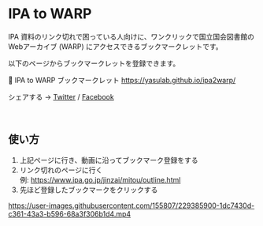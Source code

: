 # IPA to WARP
IPA 資料のリンク切れで困っている人向けに、ワンクリックで国立国会図書館のWebアーカイブ (WARP) にアクセスできるブックマークレットです。

以下のページからブックマークレットを登録できます。

🔖 IPA to WARP ブックマークレット
https://yasulab.github.io/ipa2warp/

シェアする → [Twitter](https://twitter.com/yasulab/status/1642675864927350784) / [Facebook](https://www.facebook.com/yasulab/posts/pfbid02cv6EYd1hvQ9ZqQL2ExHoVbn9uWNAQutULeQu8Gr5C17vURGhsuiLra8m1sogFcdJl)

<br>

## 使い方
1. 上記ページに行き、動画に沿ってブックマーク登録をする
2. リンク切れのページに行く   
   例: https://www.ipa.go.jp/jinzai/mitou/outline.html
3. 先ほど登録したブックマークをクリックする

https://user-images.githubusercontent.com/155807/229385900-1dc7430d-c361-43a3-b596-68a3f306b1d4.mp4

